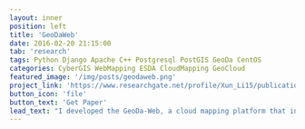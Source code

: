 ```yaml
---
layout: inner
position: left 
title: 'GeoDaWeb'
date: 2016-02-20 21:15:00
tab: 'research'
tags: Python Django Apache C++ Postgresql PostGIS GeoDa CentOS
categories: CyberGIS WebMapping ESDA CloudMapping GeoCloud
featured_image: '/img/posts/geodaweb.png'
project_link: 'https://www.researchgate.net/profile/Xun_Li15/publication/311489835_GeoDa_web_enhancing_web-based_mapping_with_spatial_analytics/links/59b98942458515bb9c48a084/GeoDa-web-enhancing-web-based-mapping-with-spatial-analytics.pdf'
button_icon: 'file'
button_text: 'Get Paper'
lead_text: "I developed the GeoDa-Web, a cloud mapping platform that integrates spatial analytics and web mapping. The platform enables researchers to retrieve spatial data from the cloud, conduct spatial analysis in the cloud, visualize results using cloud mapping, and publish maps and plots to social media in a user-friendly way. It leverages the code base from the widely used GeoDa desktop software for spatial data exploration and the PySAL Python library of spatial analytical functions. We outline the architecture, discuss the implementation and illustrate the functionality of GeoDa-Web. Check the demo: https://youtu.be/zJvOmm_4oGY"
---
```

